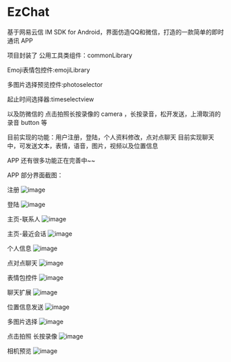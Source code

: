 # EzChat
基于网易云信 IM SDK for Android，界面仿造QQ和微信，打造的一款简单的即时通讯 APP

项目封装了
公用工具类组件：commonLibrary 

Emoji表情包控件:emojiLibrary

多图片选择预览控件:photoselector

起止时间选择器:timeselectview

以及防微信的 点击拍照长按录像的 camera ，长按录音，松开发送，上滑取消的录音 button 等

目前实现的功能：用户注册，登陆，个人资料修改，点对点聊天
目前实现聊天中，可发送文本，表情，语音，图片，视频以及位置信息

APP 还有很多功能正在完善中~~

 APP 部分界面截图：

注册
![image](imges/register.png)

登陆
![image](imges/login.png)

主页-联系人
![image](imges/main_contract.png)

主页-最近会话
![image](imges/mian_recent.png)

个人信息
![image](imges/person_info.png)

点对点聊天
![image](imges/messge_list.png)

表情包控件
![image](imges/layout_emoji.png)

聊天扩展
![image](imges/layout_ex.png)

位置信息发送
![image](imges/layout_sel_loc.png)

多图片选择
![image](imges/image_selector.png)

点击拍照 长按录像
![image](imges/camera.png)

相机预览
![image](imges/camera_preview.png)
